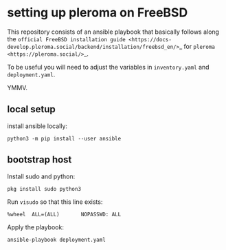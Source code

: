 # setting up pleroma on FreeBSD

This repository consists of an ansible playbook that basically follows along the `official FreeBSD installation guide <https://docs-develop.pleroma.social/backend/installation/freebsd_en/>`_ for `pleroma <https://pleroma.social/>`_.

To be useful you will need to adjust the variables in  `inventory.yaml` and `deployment.yaml`.

YMMV.

## local setup

install ansible locally:

    python3 -m pip install --user ansible

## bootstrap host

Install sudo and python:

    pkg install sudo python3

Run `visudo` so that this line exists:

    %wheel  ALL=(ALL)       NOPASSWD: ALL

Apply the playbook:

    ansible-playbook deployment.yaml
